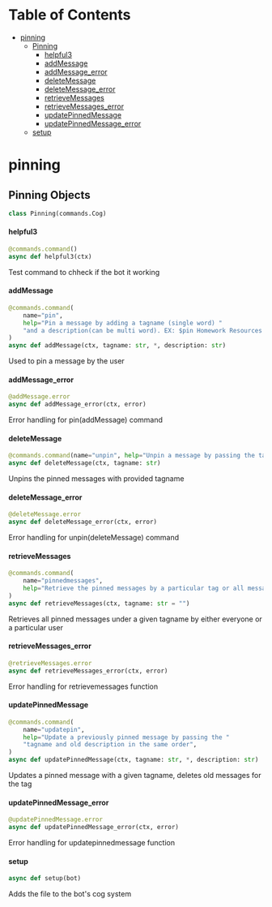 # Table of Contents

* [pinning](#pinning)
  * [Pinning](#pinning.Pinning)
    * [helpful3](#pinning.Pinning.helpful3)
    * [addMessage](#pinning.Pinning.addMessage)
    * [addMessage\_error](#pinning.Pinning.addMessage_error)
    * [deleteMessage](#pinning.Pinning.deleteMessage)
    * [deleteMessage\_error](#pinning.Pinning.deleteMessage_error)
    * [retrieveMessages](#pinning.Pinning.retrieveMessages)
    * [retrieveMessages\_error](#pinning.Pinning.retrieveMessages_error)
    * [updatePinnedMessage](#pinning.Pinning.updatePinnedMessage)
    * [updatePinnedMessage\_error](#pinning.Pinning.updatePinnedMessage_error)
  * [setup](#pinning.setup)

<a id="pinning"></a>

# pinning

<a id="pinning.Pinning"></a>

## Pinning Objects

```python
class Pinning(commands.Cog)
```

<a id="pinning.Pinning.helpful3"></a>

#### helpful3

```python
@commands.command()
async def helpful3(ctx)
```

Test command to chheck if the bot it working

<a id="pinning.Pinning.addMessage"></a>

#### addMessage

```python
@commands.command(
    name="pin",
    help="Pin a message by adding a tagname (single word) "
    "and a description(can be multi word). EX: $pin Homework Resources for HW2",
)
async def addMessage(ctx, tagname: str, *, description: str)
```

Used to pin a message by the user

<a id="pinning.Pinning.addMessage_error"></a>

#### addMessage\_error

```python
@addMessage.error
async def addMessage_error(ctx, error)
```

Error handling for pin(addMessage) command

<a id="pinning.Pinning.deleteMessage"></a>

#### deleteMessage

```python
@commands.command(name="unpin", help="Unpin a message by passing the tagname.")
async def deleteMessage(ctx, tagname: str)
```

Unpins the pinned messages with provided tagname

<a id="pinning.Pinning.deleteMessage_error"></a>

#### deleteMessage\_error

```python
@deleteMessage.error
async def deleteMessage_error(ctx, error)
```

Error handling for unpin(deleteMessage) command

<a id="pinning.Pinning.retrieveMessages"></a>

#### retrieveMessages

```python
@commands.command(
    name="pinnedmessages",
    help="Retrieve the pinned messages by a particular tag or all messages.",
)
async def retrieveMessages(ctx, tagname: str = "")
```

Retrieves all pinned messages under a given tagname by either everyone or a particular user

<a id="pinning.Pinning.retrieveMessages_error"></a>

#### retrieveMessages\_error

```python
@retrieveMessages.error
async def retrieveMessages_error(ctx, error)
```

Error handling for retrievemessages function

<a id="pinning.Pinning.updatePinnedMessage"></a>

#### updatePinnedMessage

```python
@commands.command(
    name="updatepin",
    help="Update a previously pinned message by passing the "
    "tagname and old description in the same order",
)
async def updatePinnedMessage(ctx, tagname: str, *, description: str)
```

Updates a pinned message with a given tagname, deletes old messages for the tag

<a id="pinning.Pinning.updatePinnedMessage_error"></a>

#### updatePinnedMessage\_error

```python
@updatePinnedMessage.error
async def updatePinnedMessage_error(ctx, error)
```

Error handling for updatepinnedmessage function

<a id="pinning.setup"></a>

#### setup

```python
async def setup(bot)
```

Adds the file to the bot's cog system


